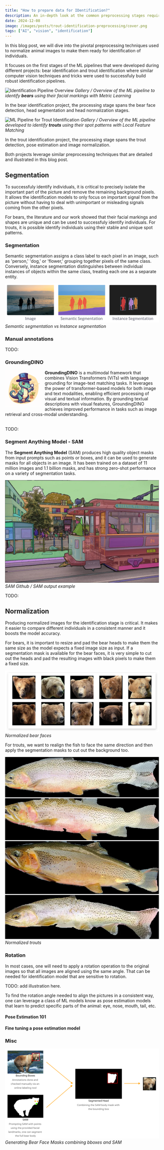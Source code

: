 ```yaml
---
title: "How to prepare data for IDentification?"
description: An in-depth look at the common preprocessing stages required to perform identification using computer vision.
date: 2024-12-08
image: /images/posts/trout-identification-preprocessing/cover.png
tags: ["AI", "vision", "identification"]
---
```


In this blog post, we will dive into the pivotal preprocessing techniques used to normalize animal images to make them ready for identification of individuals. 

It focuses on the first stages of the ML pipelines that were developed during different projects: bear identification and trout identification where similar computer vision techniques and tricks were used to successfuly build robust identification pipelines.

![Identification Pipeline Overview](/images/projects/bear_identification/pipeline.png)
*Gallery / Overview of the ML pipeline to identify __bears__ using their facial markings with Metric Learning*

In the bear identification project, the processing stage spans the bear face detection, head segmentation and head normalization stages.

![ML Pipeline for Trout Identification](/images/projects/trout_identification/pipeline.png)
*Gallery / Overview of the ML pipeline developed to identify __trouts__ using their spot patterns with Local Feature Matching*

In the trout identification project, the processing stage spans the trout detection, pose estimation and image normalization.

Both projects leverage similar preprocessing techniques that are detailed and illustrated in this blog post.

## Segmentation

To successfuly identify individuals, it is critical to precisely isolate the important part of the picture and remove the remaining background pixels. It allows the identification models to only focus on important signal from the picture without having to deal with unimportant or misleading signals coming from the other pixels.

For bears, the literature and our work showed that their facial markings and shapes are unique and can be used to successfuly identify individuals. For trouts, it is possible identify individuals using their stable and unique spot patterns.

### Segmentation

Semantic segmentation assigns a class label to each pixel in an image,
such as 'person,' 'dog,' or 'flower,' grouping together pixels of the
same class. Conversely, instance segmentation distinguishes between
individual instances of objects within the same class, treating each one
as a separate entity.

![Semantic Segmentation vs Instance Segmentation](./images/semantic_segmentation_vs_instance_segmentation.png)
*Semantic segmentation vs Instance segmentation*

### Manual annotations

TODO:

### GroundingDINO

<a href="https://github.com/IDEA-Research/GroundingDINO">
  <img style="float: left; margin-right: 10px; max-height: 120px;" src="./images/grounding_dino_logo.png" alt="GroundingDINO Logo" />
</a>
<b>GroundingDINO</b> is a multimodal framework that combines Vision
Transformers (ViTs) with language grounding for image-text matching tasks. It
leverages the power of transformer-based models for both image and text
modalities, enabling efficient processing of visual and textual information. By
grounding textual descriptions with visual features, GroundingDINO achieves
improved performance in tasks such as image retrieval and cross-modal
understanding.

<br style="clear:both;"/>
<br />

TODO:

### Segment Anything Model - SAM

The __Segment Anything Model__ (SAM) produces high quality object masks
from input prompts such as points or boxes, and it can be used to
generate masks for all objects in an image. It has been trained on a
dataset of 11 million images and 1.1 billion masks, and has strong
zero-shot performance on a variety of segmentation tasks.

![SAM example](./images/sam_mask_sample.jpg)
*SAM Github / SAM output example*

TODO:

## Normalization

Producing normalized images for the identification stage is critical. It makes it easier to compare different individuals in a consistent manner and it boosts the model accuracy.

For bears, it is important to resize and pad the bear heads to make them the same size as the model expects a fixed image size as input. If a segmentation mask is available for the bear faces, it is very simple to cut out the heads and pad the resulting images with black pixels to make them a fixed size.

![Generated Chips](./images/bears/chips.png)
*Normalized bear faces*

For trouts, we want to realign the fish to face the same direction and then apply the segmentation masks to cut out the background too.

<div class="gallery-box">
  <div class="gallery">
    <img src="./images/trouts/normalized/2.webp" loading="lazy" alt="Normalized Trout 2" \>
    <img src="./images/trouts/normalized/3.webp" loading="lazy" alt="Normalized Trout 3" \>
    <img src="./images/trouts/normalized/1.webp" loading="lazy" alt="Normalized Trout 1" \>
    <img src="./images/trouts/normalized/4.webp" loading="lazy" alt="Normalized Trout 4" \>
  </div>
  <em>Normalized trouts</em>
</div>

### Rotation

In most cases, one will need to apply a rotation operation to the original images so that all images are aligned using the same angle. That can be needed for identification model that are sensitive to rotation.

TODO: add illustration here.

To find the rotation angle needed to align the pictures in a consistent way, one can leverage a class of ML models know as pose estimation models that learn to predict specific parts of the animal: eye, nose, mouth, tail, etc.

#### Pose Estimation 101

#### Fine tuning a pose estimation model

### Misc

![Generating Bear Face Masks](./images/bears/sam/sam_pipeline.png)
*Generating Bear Face Masks combining bboxes and SAM*

